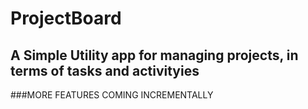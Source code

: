 # ProjectBoard

## A Simple Utility app for managing projects, in terms of tasks and activityies

###MORE FEATURES COMING INCREMENTALLY
